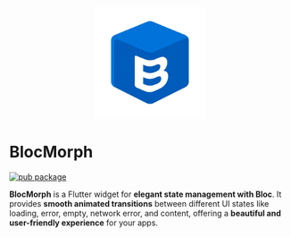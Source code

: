 <p align="center">
  <img src="https://raw.githubusercontent.com/PuzzleTakX/bloc_morph/refs/heads/master/example/assets/images/logo_bloc_morph.png" alt="BlocMorph Logo" width="200"/>
</p>

# BlocMorph

[![pub package](https://img.shields.io/pub/v/bloc_morph?color=blue)](https://pub.dev/packages/bloc_morph)

**BlocMorph** is a Flutter widget for **elegant state management with Bloc**. It provides **smooth animated transitions** between different UI states like loading, error, empty, network error, and content, offering a **beautiful and user-friendly experience** for your apps.
